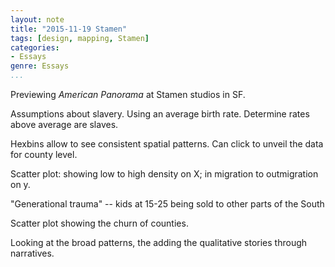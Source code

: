 ```yaml
---
layout: note
title: "2015-11-19 Stamen"
tags: [design, mapping, Stamen]
categories:
- Essays
genre: Essays
...
```


Previewing *American Panorama* at Stamen studios in SF.

Assumptions about slavery. Using an average birth rate. Determine rates above average are slaves.

Hexbins allow to see consistent spatial patterns. Can click to unveil the data for county level.

Scatter plot: showing low to high density on X; in migration to outmigration on y.

"Generational trauma" -- kids at 15-25 being sold to other parts of the South

Scatter plot showing the churn of counties.

Looking at the broad patterns, the adding the qualitative stories through narratives.
